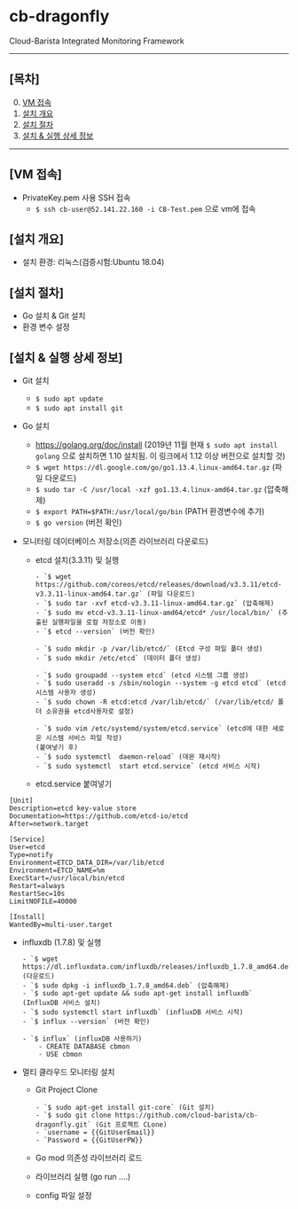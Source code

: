 # cb-dragonfly
Cloud-Barista Integrated Monitoring Framework

***

## [목차]

0. [VM 접속](#vm-접속)
1. [설치 개요](#설치-개요)
2. [설치 절차](#설치-절차)
3. [설치 & 실행 상세 정보](#설치--실행-상세-정보)

***


## [VM 접속]

- PrivateKey.pem 사용 SSH 접속
  - `$ ssh cb-user@52.141.22.160 -i CB-Test.pem` 으로 vm에 접속

## [설치 개요]
- 설치 환경: 리눅스(검증시험:Ubuntu 18.04)

## [설치 절차]

- Go 설치 & Git 설치
- 환경 변수 설정

## [설치 & 실행 상세 정보]

- Git 설치
  - `$ sudo apt update`
  - `$ sudo apt install git`

- Go 설치
  - https://golang.org/doc/install 
  (2019년 11월 현재 `$ sudo apt install golang` 으로 설치하면 1.10 설치됨. 이 링크에서 1.12 이상 버전으로 설치할 것)
  - `$ wget https://dl.google.com/go/go1.13.4.linux-amd64.tar.gz` (파일 다운로드)
  - `$ sudo tar -C /usr/local -xzf go1.13.4.linux-amd64.tar.gz` (압축해제)
  - `$ export PATH=$PATH:/usr/local/go/bin` (PATH 환경변수에 추가)
  - `$ go version` (버전 확인)

- 모니터링 데이터베이스 저장소(의존 라이브러리 다운로드)
  - etcd 설치(3.3.11) 및 실행
  
        - `$ wget https://github.com/coreos/etcd/releases/download/v3.3.11/etcd-v3.3.11-linux-amd64.tar.gz` (파일 다운로드)
        - `$ sudo tar -xvf etcd-v3.3.11-linux-amd64.tar.gz` (압축해제)
        - `$ sudo mv etcd-v3.3.11-linux-amd64/etcd* /usr/local/bin/` (추출된 실행파일을 로컬 저장소로 이동)
        - `$ etcd --version` (버전 확인)
    
        - `$ sudo mkdir -p /var/lib/etcd/` (Etcd 구성 파일 폴더 생성)
        - `$ sudo mkdir /etc/etcd` (데이터 폴더 생성)
    
        - `$ sudo groupadd --system etcd` (etcd 시스템 그룹 생성)
        - `$ sudo useradd -s /sbin/nologin --system -g etcd etcd` (etcd 시스템 사용자 생성)
        - `$ sudo chown -R etcd:etcd /var/lib/etcd/` (/var/lib/etcd/ 폴더 소유권을 etcd사용자로 설정)
    
        - `$ sudo vim /etc/systemd/system/etcd.service` (etcd에 대한 새로운 시스템 서비스 파일 작성)
        (붙여넣기 후)
        - `$ sudo systemctl  daemon-reload` (데몬 재시작)
        - `$ sudo systemctl  start etcd.service` (etcd 서비스 시작)
  - etcd.service 붙여넣기
```Shell 
[Unit]
Description=etcd key-value store
Documentation=https://github.com/etcd-io/etcd
After=network.target

[Service]
User=etcd
Type=notify
Environment=ETCD_DATA_DIR=/var/lib/etcd
Environment=ETCD_NAME=%m
ExecStart=/usr/local/bin/etcd
Restart=always
RestartSec=10s
LimitNOFILE=40000

[Install]
WantedBy=multi-user.target
```

  - influxdb (1.7.8) 및 실행
  
        - `$ wget https://dl.influxdata.com/influxdb/releases/influxdb_1.7.8_amd64.deb` (다운로드)
        - `$ sudo dpkg -i influxdb_1.7.8_amd64.deb` (압축해제)
        - `$ sudo apt-get update && sudo apt-get install influxdb` (InfluxDB 서비스 설치)
        - `$ sudo systemctl start influxdb` (influxDB 서비스 시작)
        - `$ influx --version` (버전 확인)
    
        - `$ influx` (influxDB 사용하기)
            - CREATE DATABASE cbmon
            - USE cbmon

- 멀티 클라우드 모니터링 설치

    - Git Project Clone
    
          - `$ sudo apt-get install git-core` (Git 설치)
          - `$ sudo git clone https://github.com/cloud-barista/cb-dragonfly.git` (Git 프로젝트 CLone)
          - `username = {{GitUserEmail}}
          - `Password = {{GitUserPW}}
    
    - Go mod 의존성 라이브러리 로드
          
    
    - 라이브러리 실행 (go run ....)
    
    - config 파일 설정

